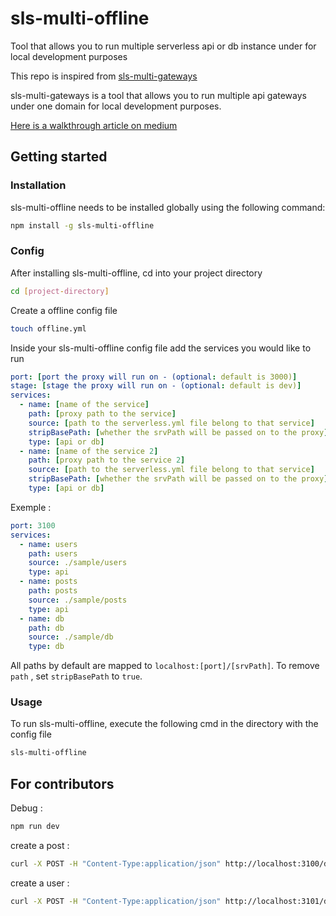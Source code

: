 # sls-multi-offline

Tool that allows you to run multiple serverless api or db instance under for local development purposes

This repo is inspired from [sls-multi-gateways](https://github.com/edis/sls-multi-gateways)

sls-multi-gateways is a tool that allows you to run multiple api gateways under one domain for local development purposes.

[Here is a walkthrough article on medium](https://medium.com/@edisgonuler/run-multiple-serverless-applications-d8b38ef04f37)

## Getting started

### Installation

sls-multi-offline needs to be installed globally using the following command:

```bash
npm install -g sls-multi-offline
```

### Config

After installing sls-multi-offline, cd into your project directory

```bash
cd [project-directory]
```

Create a offline config file

```bash
touch offline.yml
```

Inside your sls-multi-offline config file add the services you would like to run

```yaml
port: [port the proxy will run on - (optional: default is 3000)]
stage: [stage the proxy will run on - (optional: default is dev)]
services:
  - name: [name of the service]
    path: [proxy path to the service]
    source: [path to the serverless.yml file belong to that service]
    stripBasePath: [whether the srvPath will be passed on to the proxy]
    type: [api or db]
  - name: [name of the service 2]
    path: [proxy path to the service 2]
    source: [path to the serverless.yml file belong to that service]
    stripBasePath: [whether the srvPath will be passed on to the proxy]
    type: [api or db]
```

Exemple :

```yaml
port: 3100
services:
  - name: users
    path: users
    source: ./sample/users
    type: api
  - name: posts
    path: posts
    source: ./sample/posts
    type: api
  - name: db
    path: db
    source: ./sample/db
    type: db
```

All paths by default are mapped to `localhost:[port]/[srvPath]`. To remove `path` , set `stripBasePath` to `true`.

### Usage

To run sls-multi-offline, execute the following cmd in the directory with the config file

```bash
sls-multi-offline
```

## For contributors

Debug :

```bash
npm run dev
```

create a post :

```bash
curl -X POST -H "Content-Type:application/json" http://localhost:3100/dev/create-post --data '{ "text": "Learn Serverless" }'
```

create a user :

```bash
curl -X POST -H "Content-Type:application/json" http://localhost:3101/dev/create-user --data '{ "text": "Learn Serverless" }'
```
